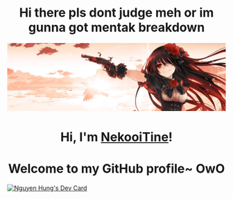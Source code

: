 <h1 align="center">Hi there pls dont judge meh or im gunna got mentak breakdown</h1>

<p align="center">
  <a href="#"><img src="banner.jpg" alt="Banner"></a>
</p>

<h1 align="center">Hi, I'm <a href="https://www.edisonlee55.com">NekooiTine</a>!</h1>
<h1 align="center">Welcome to my GitHub profile~ OwO</h1>


<a href="https://app.daily.dev/NekooiTine"><img src="https://api.daily.dev/devcards/ec024f081dfe4b128f47ae7356363966.png?r=b4t" width="400" alt="Nguyen Hung's Dev Card"/></a>

<!--
**NeekuroVonz/NeekuroVonz** is a ✨ _special_ ✨ repository because its `README.md` (this file) appears on your GitHub profile.

Here are some ideas to get you started:

- 🔭 I’m currently working on ...
- 🌱 I’m currently learning ...
- 👯 I’m looking to collaborate on ...
- 🤔 I’m looking for help with ...
- 💬 Ask me about ...
- 📫 How to reach me: ...
- 😄 Pronouns: ...
- ⚡ Fun fact: ...
-->
